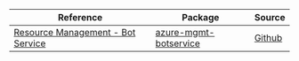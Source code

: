| Reference | Package | Source |
|---|---|---|
|[Resource Management - Bot Service](mgmt-botservice-readme.md)|[azure-mgmt-botservice](https://pypi.org/project/azure-mgmt-botservice)|[Github](https://github.com/Azure/azure-sdk-for-python/blob/main/sdk/botservice/azure-mgmt-botservice)|
